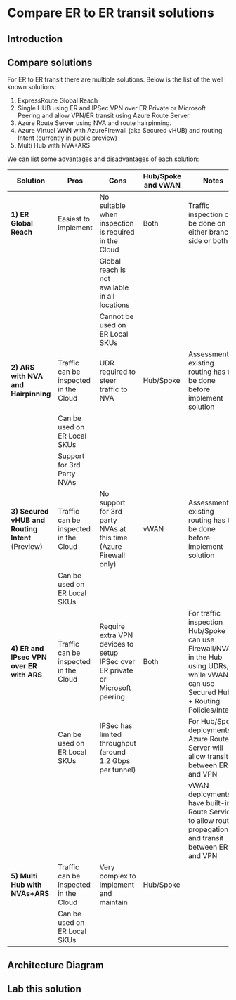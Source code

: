 # Compare ER to ER transit solutions

## Introduction

## Compare solutions

For ER to ER transit there are multiple solutions. Below is the list of the well known solutions:

1) ExpressRoute Global Reach
2) Single HUB using ER and IPSec VPN over ER Private or Microsoft Peering and allow VPN/ER transit using Azure Route Server.
3) Azure Route Server using NVA and route hairpinning.
4) Azure Virtual WAN with AzureFirewall (aka Secured vHUB) and routing Intent (currently in public preview)
5) Multi Hub with NVA+ARS

We can list some advantages and disadvantages of each solution:

|Solution| Pros | Cons| Hub/Spoke and vWAN | Notes |
|---|---|---|---|---|
| **1) ER Global Reach** |Easiest to implement |No suitable when inspection is required in the Cloud |Both |Traffic inspection can be done on either branch side or both |
| | |Global reach is not available in all locations |||
| | |Cannot be used on ER Local SKUs |||
| **2) ARS with NVA and Hairpinning** |Traffic can be inspected in the Cloud | UDR required to steer traffic to NVA| Hub/Spoke |Assessment of existing routing has to be done before implement solution
| | Can be used on ER Local SKUs |  |  | 
| | Support for 3rd Party NVAs |  |  | 
| **3) Secured vHUB and Routing Intent** (Preview) |Traffic can be inspected in the Cloud | No support for 3rd party NVAs at this time (Azure Firewall only)  | vWAN |  Assessment of existing routing has to be done before implement solution
| | Can be used on ER Local SKUs | |  |
| **4) ER and IPsec VPN over ER with ARS** |Traffic can be inspected in the Cloud | Require extra VPN devices to setup IPSec over ER private or Microsoft peering | Both | For traffic inspection Hub/Spoke can use Firewall/NVA in the Hub using UDRs, while vWAN can use Secured Hub + Routing Policies/Intent)
| | Can be used on ER Local SKUs | IPSec has limited throughput (around 1.2 Gbps per tunnel) |  | For Hub/Spoke deployments Azure Route Server will allow transit between ER and VPN
| | |||  vWAN deployments have built-in Route Service to allow route propagation and transit between ER and VPN
| **5) Multi Hub with NVAs+ARS** |Traffic can be inspected in the Cloud | Very complex to implement and maintain | Hub/Spoke |  |
| | Can be used on ER Local SKUs |  |


## Architecture Diagram

## Lab this solution
